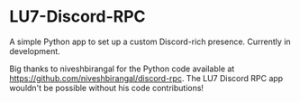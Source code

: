 # LU7-Discord-RPC
A simple Python app to set up a custom Discord-rich presence. Currently in development.

Big thanks to niveshbirangal for the Python code available at https://github.com/niveshbirangal/discord-rpc. The LU7 Discord RPC app wouldn't be possible without his code contributions!
